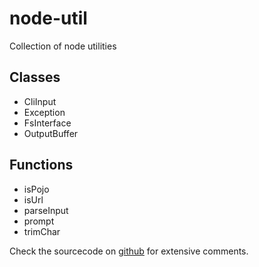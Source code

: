 # node-util
Collection of node utilities

## Classes

 - CliInput
 - Exception
 - FsInterface
 - OutputBuffer

## Functions

 - isPojo
 - isUrl
 - parseInput
 - prompt
 - trimChar

Check the sourcecode on [github](https://github.com/squirrel-forge/node-util) for extensive comments.
